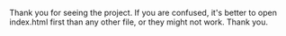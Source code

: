 Thank you for seeing the project. If you are confused, it's better to open index.html first than any other file, or they might not work. Thank you.
